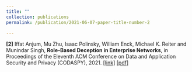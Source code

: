 ```yaml
---
title: ""
collection: publications
permalink: /publication/2021-06-07-paper-title-number-2

---
```

**[2]** Iffat Anjum, Mu Zhu, Isaac Polinsky, William Enck, Michael K. Reiter and Munindar Singh, **Role-Based Deception in Enterprise Networks**, in Proceedings of the Eleventh ACM Conference on Data and Application Security and Privacy (CODASPY), 2021. [[link]](https://dl.acm.org/doi/abs/10.1145/3422337.3447824) [[pdf]](http://ianjum.github.io/files/2.pdf)